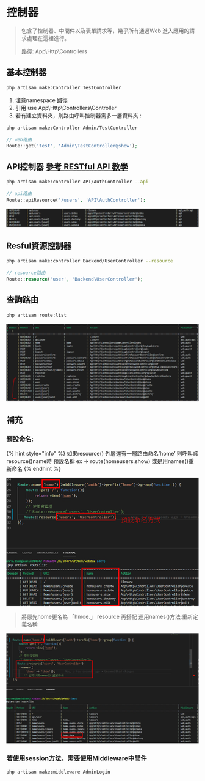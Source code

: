 # 控制器

> 包含了控制器、中間件以及表單請求等，幾乎所有通過Web 進入應用的請求處理在這裡進行。
>
> 路徑: App\Http\Controllers

## 基本控制器

```bash
php artisan make:Controller TestController
```

1. 注意namespace 路徑
2. 引用 use App\Http\Controllers\Controller
3. 若有建立資料夾，則路由呼叫控制器需多一層資料夾 : 

```bash
php artisan make:Controller Admin/TestController
```

```php
// web路由
Route::get('test', 'Admin\TestController@show');
```

## API控制器 [參考 RESTful API 教學](https://learnku.com/articles/8380/some-of-the-experiences-of-laravel-developing-restful-api)

```bash
php artisan make:controller API/AuthController --api
```

```php
// api路由
Route::apiResource('/users', 'API\AuthController');
```

![API&#x8DEF;&#x7531;](../.gitbook/assets/api_route.jpg)

## Resful資源控制器

```bash
php artisan make:controller Backend/UserController --resource
```

```php
// resource路由
Route::resource('user', 'Backend\UserController');
```

## 查詢路由

```bash
php artisan route:list
```

![路由 resource()](../.gitbook/assets/resource_route.jpg)

## 補充

### 預設命名:

{% hint style="info" %}
如果resource\(\) 外層還有一層路由命名’home’ 則呼叫該resource\(\)name時 預設名稱 ex =&gt; route\(homeusers.show\) 或是用names\(\)重新命名
{% endhint %}

![resource&#x8DEF;&#x7531;](../.gitbook/assets/route_name.jpg)

> 將原先home更名為 「hmoe.」 resource 再搭配 運用names\(\)方法:重新定義名稱

![resource&#x8DEF;&#x7531;](../.gitbook/assets/route_name2.jpg)

### 若使用session方法，需要使用Middleware中間件

```bash
php artisan make:middleware AdminLogin
```

